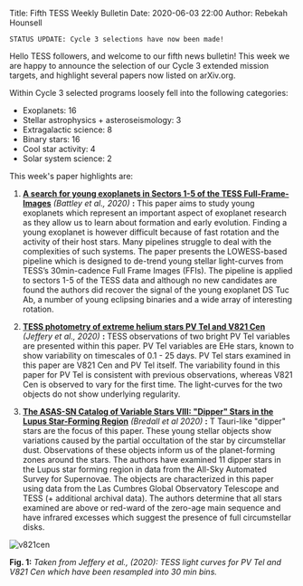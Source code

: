Title: Fifth TESS Weekly Bulletin
Date: 2020-06-03 22:00
Author: Rebekah Hounsell

`STATUS UPDATE: Cycle 3 selections have now been made!`

Hello TESS followers, and welcome to our fifth news bulletin! This week we are happy to announce the selection of our Cycle 3 extended mission targets, and highlight several papers now listed on arXiv.org.

Within Cycle 3 selected programs loosely fell into the following categories:

* Exoplanets: 16
* Stellar astrophysics + asteroseismology: 3
* Extragalactic science: 8
* Binary stars: 16
* Cool star activity: 4
* Solar system science: 2

This week's paper highlights are:

1. **[A search for young exoplanets in Sectors 1-5 of the TESS Full-Frame-Images](https://arxiv.org/abs/2006.01721)** *(Battley et al., 2020)* **:**
This paper aims to study young exoplanets which represent an important aspect of exoplanet research as they allow us to learn about formation and early evolution. Finding a young exoplanet is however difficult because of fast rotation and the activity of their host stars. Many pipelines struggle to deal with the complexities of such systems. The paper presents the LOWESS-based pipeline which is designed to de-trend young stellar light-curves from TESS’s 30min-cadence Full Frame Images (FFIs). The pipeline is applied to sectors 1-5 of the TESS data and although no new candidates are found the authors did recover the signal of the young exoplanet DS Tuc Ab, a number of young eclipsing binaries and a wide array of interesting rotation.

2. **[TESS photometry of extreme helium stars PV Tel and V821 Cen](https://arxiv.org/abs/2006.00946)** *(Jeffery et al., 2020)* **:**
TESS observations of two bright PV Tel variables are presented within this paper. PV Tel variables are EHe stars, known to show variability on timescales of 0.1 - 25 days. PV Tel stars examined in this paper are V821 Cen and PV Tel itself. The variability found in this paper for PV Tel is consistent with previous observations, whereas V821 Cen is observed to vary for the first time. The light-curves for the two objects do not show underlying regularity.


3. **[The ASAS-SN Catalog of Variable Stars VIII: "Dipper" Stars in the Lupus Star-Forming Region](https://arxiv.org/abs/2005.14201)** *(Bredall et al 2020)* **:**
T Tauri-like "dipper" stars are	the focus of this paper. These young stellar objects show variations caused by the	partial occultation of the star by circumstellar dust. Observations of these objects inform us of the planet-forming zones around the stars. The authors have examined 11 dipper stars in the Lupus star forming region in data from the All-Sky Automated Survey for Supernovae. The objects are characterized in this paper using data from the Las Cumbres Global Observatory Telescope and TESS (+ additional archival data). The authors determine that all stars examined are above or red-ward of the zero-age main sequence and have infrared excesses which suggest the presence of full circumstellar disks.

![v821cen](images/v821cen.png)

**Fig. 1:** *Taken from Jeffery et al., (2020): TESS light curves for PV Tel and V821 Cen which have been resampled into  30 min bins.*



